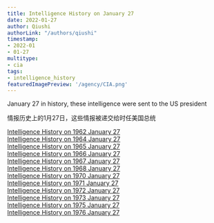 ```yaml
---
title: Intelligence History on January 27
date: 2022-01-27
author: Qiushi 
authorLink: "/authors/qiushi"
timestamp: 
- 2022-01
- 01-27
multitype: 
- cia
tags: 
- intelligence_history
featuredImagePreview: '/agency/CIA.png'
---
```



January 27 in history, these intelligence were sent to the US president

情报历史上的1月27日，这些情报被递交给时任美国总统

<!--more-->







[Intelligence History on 1962 January 27](/dailybrief/1962-01-27)   
[Intelligence History on 1964 January 27](/dailybrief/1964-01-27)   
[Intelligence History on 1965 January 27](/dailybrief/1965-01-27)   
[Intelligence History on 1966 January 27](/dailybrief/1966-01-27)   
[Intelligence History on 1967 January 27](/dailybrief/1967-01-27)   
[Intelligence History on 1968 January 27](/dailybrief/1968-01-27)   
[Intelligence History on 1970 January 27](/dailybrief/1970-01-27)   
[Intelligence History on 1971 January 27](/dailybrief/1971-01-27)   
[Intelligence History on 1972 January 27](/dailybrief/1972-01-27)   
[Intelligence History on 1973 January 27](/dailybrief/1973-01-27)   
[Intelligence History on 1975 January 27](/dailybrief/1975-01-27)   
[Intelligence History on 1976 January 27](/dailybrief/1976-01-27)   
